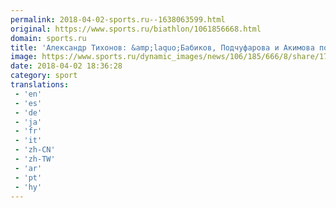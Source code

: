 ```yaml
---
permalink: 2018-04-02-sports.ru--1638063599.html
original: https://www.sports.ru/biathlon/1061856668.html
domain: sports.ru
title: 'Александр Тихонов: &amp;laquo;Бабиков, Подчуфарова и Акимова поливают тренеров, а сами ничего не сделали&amp;raquo;'
image: https://www.sports.ru/dynamic_images/news/106/185/666/8/share/175779.png
date: 2018-04-02 18:36:28
category: sport
translations: 
 - 'en'
 - 'es'
 - 'de'
 - 'ja'
 - 'fr'
 - 'it'
 - 'zh-CN'
 - 'zh-TW'
 - 'ar'
 - 'pt'
 - 'hy'
---
```


